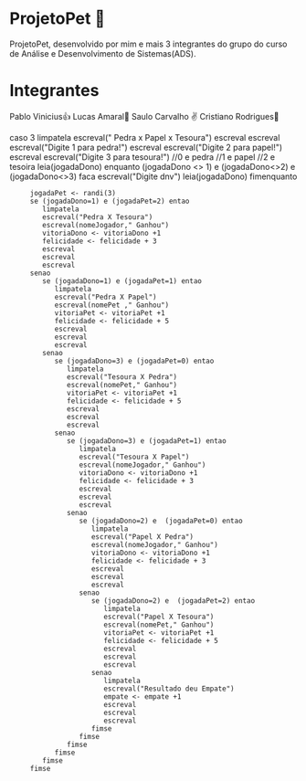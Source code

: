 # ProjetoPet 🐶
ProjetoPet, desenvolvido por mim e mais 3 integrantes do grupo do curso de Análise e Desenvolvimento de Sistemas(ADS).
# Integrantes
Pablo Vinicius👍
Lucas Amaral🤟
Saulo Carvalho ✌️
Cristiano Rodrigues🖖


caso 3
         limpatela
         escreval("     Pedra      x       Papel        x         Tesoura")
         escreval
         escreval
         escreval("Digite 1 para pedra!")
         escreval
         escreval("Digite 2 para papel!")
         escreval
         escreval("Digite 3 para tesoura!")
         //0 e pedra
         //1 e papel
         //2 e tesoira
         leia(jogadaDono)
         enquanto (jogadaDono <> 1) e (jogadaDono<>2) e (jogadaDono<>3) faca
                  escreval("Digite dnv")
                  leia(jogadaDono)
         fimenquanto
         
         jogadaPet <- randi(3)
         se (jogadaDono=1) e (jogadaPet=2) entao
            limpatela
            escreval("Pedra X Tesoura")
            escreval(nomeJogador," Ganhou")
            vitoriaDono <- vitoriaDono +1
            felicidade <- felicidade + 3
            escreval
            escreval
            escreval
         senao
            se (jogadaDono=1) e (jogadaPet=1) entao
               limpatela
               escreval("Pedra X Papel")
               escreval(nomePet ," Ganhou")
               vitoriaPet <- vitoriaPet +1
               felicidade <- felicidade + 5
               escreval
               escreval
               escreval
            senao
               se (jogadaDono=3) e (jogadaPet=0) entao
                  limpatela
                  escreval("Tesoura X Pedra")
                  escreval(nomePet," Ganhou")
                  vitoriaPet <- vitoriaPet +1
                  felicidade <- felicidade + 5
                  escreval
                  escreval
                  escreval
               senao
                  se (jogadaDono=3) e (jogadaPet=1) entao
                     limpatela
                     escreval("Tesoura X Papel")
                     escreval(nomeJogador," Ganhou")
                     vitoriaDono <- vitoriaDono +1
                     felicidade <- felicidade + 3
                     escreval
                     escreval
                     escreval
                  senao
                     se (jogadaDono=2) e  (jogadaPet=0) entao
                        limpatela
                        escreval("Papel X Pedra")
                        escreval(nomeJogador," Ganhou")
                        vitoriaDono <- vitoriaDono +1
                        felicidade <- felicidade + 3
                        escreval
                        escreval
                        escreval
                     senao
                        se (jogadaDono=2) e  (jogadaPet=2) entao
                           limpatela
                           escreval("Papel X Tesoura")
                           escreval(nomePet," Ganhou")
                           vitoriaPet <- vitoriaPet +1
                           felicidade <- felicidade + 5
                           escreval
                           escreval
                           escreval
                        senao
                           limpatela
                           escreval("Resultado deu Empate")
                           empate <- empate +1
                           escreval
                           escreval
                           escreval
                        fimse
                     fimse
                  fimse
               fimse
            fimse
         fimse
